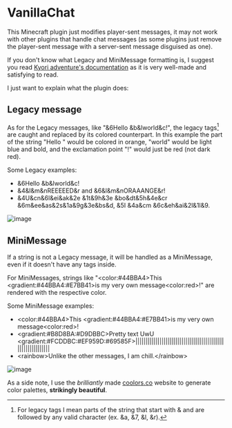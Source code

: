 # VanillaChat
This Minecraft plugin just modifies player-sent messages, it may not work with other plugins that handle chat messages (as some plugins just remove the player-sent message with a server-sent message disguised as one).

If you don't know what Legacy and MiniMessage formatting is, I suggest you read [Kyori adventure's documentation](https://docs.adventure.kyori.net/index.html) as it is very well-made and satisfying to read.

I just want to explain what the plugin does:

## 	Legacy message
As for the Legacy messages, like "&6Hello &b&lworld&c!", the legacy tags[^1] are caught and replaced by its colored counterpart. In this example the part of the string "Hello " would be colored in orange, "world" would be light blue and bold, and the exclamation point "!" would just be red (not dark red).

Some Legacy examples:

- &6Hello &b&lworld&c!
- &4&l&m&nREEEEED&r and &6&l&m&nORAAANGE&r!
- &4U&cn&6l&ei&ak&2e &1t&9h&3e &bo&dt&5h&4e&cr &6m&ee&as&2s&1a&9g&3e&bs&d, &5I &4a&cm &6c&eh&ai&2l&1l&9.

![image](https://user-images.githubusercontent.com/43653262/197389291-71876389-5c72-42bb-ae06-aa6be2c021ec.png)

## MiniMessage
If a string is not a Legacy message, it will be handled as a MiniMessage, even if it doesn't have any tags inside.

For MiniMessages, strings like "\<color:#44BBA4\>This \<gradient:#44BBA4:#E7BB41\>is my very own message\<color:red\>!" are rendered with the respective color.

Some MiniMessage examples:

- \<color:#44BBA4\>This \<gradient:#44BBA4:#E7BB41\>is my very own message\<color:red\>!
- \<gradient:#B8D8BA:#D9DBBC\>Pretty text UwU \<gradient:#FCDDBC:#EF959D:#69585F\>||||||||||||||||||||||||||||||||||||||||||||||||||||||||||||
- \<rainbow\>Unlike the other messages, I am chill.\</rainbow\>

![image](https://user-images.githubusercontent.com/43653262/197390538-516f5745-ebf1-4ceb-b9ef-21062d92da66.png)

As a side note, I use the *brilliantly* made [coolors.co](https://coolors.co/generate) website to generate color palettes, **strikingly beautiful**.

[^1]: For legacy tags I mean parts of the string that start with & and are followed by any valid character[^2] (ex. &a, &7, &l, &r).

[^2]: Exactly 0123456789abcdefklmnor
